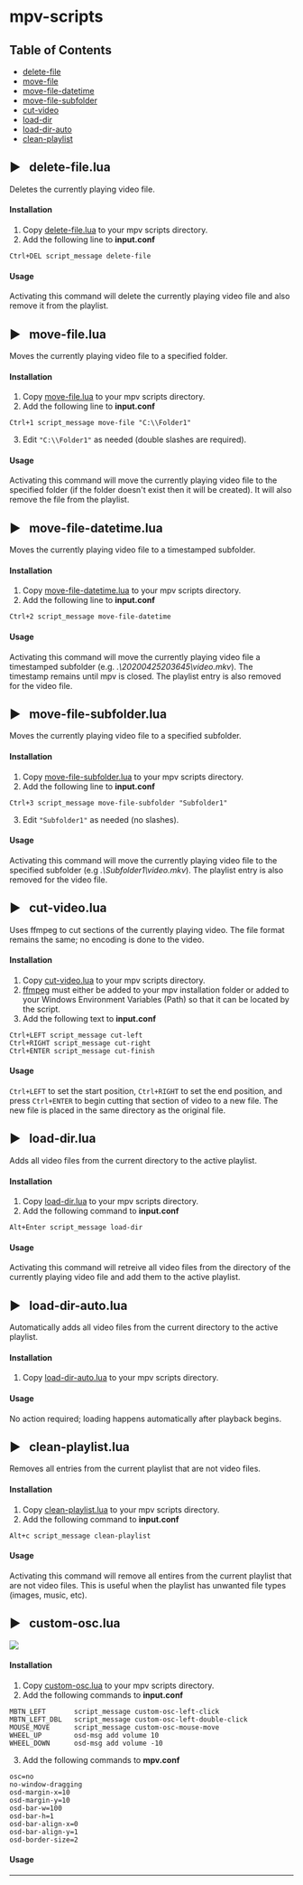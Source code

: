 
# mpv-scripts
## Table of Contents
* [delete-file](#%EF%B8%8F---delete-filelua)
* [move-file](#%EF%B8%8F---move-filelua)
* [move-file-datetime](#%EF%B8%8F---move-file-datetimelua)
* [move-file-subfolder](#%EF%B8%8F---move-file-subfolderlua)
* [cut-video](#%EF%B8%8F---cut-videolua)
* [load-dir](#%EF%B8%8F---load-dirlua)
* [load-dir-auto](#%EF%B8%8F---load-dir-autolua)
* [clean-playlist](#%EF%B8%8F---clean-playlistlua)
##  ▶️  &nbsp; delete-file.lua
Deletes the currently playing video file.
#### Installation
1. Copy [delete-file.lua](delete-file.lua) to your mpv scripts directory.
2. Add the following line to **input.conf**
```
Ctrl+DEL script_message delete-file
```
#### Usage
Activating this command will delete the currently playing video file and also remove it from the playlist.

## ▶️  &nbsp; move-file.lua
Moves the currently playing video file to a specified folder.
#### Installation
1. Copy [move-file.lua](move-file.lua) to your mpv scripts directory.
2. Add the following line to **input.conf**
```
Ctrl+1 script_message move-file "C:\\Folder1"
```
3. Edit ```"C:\\Folder1"``` as needed (double slashes are required).
#### Usage
Activating this command will move the currently playing video file to the specified folder (if the folder doesn't exist then it will be created). It will also remove the file from the playlist. 

## ▶️  &nbsp; move-file-datetime.lua
Moves the currently playing video file to a timestamped subfolder.
#### Installation
1. Copy [move-file-datetime.lua](move-file-datetime.lua) to your mpv scripts directory.
2. Add the following line to **input.conf**
```
Ctrl+2 script_message move-file-datetime
```
#### Usage
Activating this command will move the currently playing video file a timestamped subfolder (e.g. *.\20200425203645\video.mkv*). The timestamp remains until mpv is closed. The playlist entry is also removed for the video file.

## ▶️  &nbsp; move-file-subfolder.lua
Moves the currently playing video file to a specified subfolder.
#### Installation
1. Copy [move-file-subfolder.lua](move-file-subfolder.lua) to your mpv scripts directory.
2. Add the following line to **input.conf**
```
Ctrl+3 script_message move-file-subfolder "Subfolder1"
```
3. Edit ```"Subfolder1"``` as needed (no slashes).
#### Usage
Activating this command will move the currently playing video file to the specified subfolder (e.g *.\Subfolder1\video.mkv*). The playlist entry is also removed for the video file.

## ▶️  &nbsp; cut-video.lua
Uses ffmpeg to cut sections of the currently playing video. The file format remains the same; no encoding is done to the video.
#### Installation
1. Copy [cut-video.lua](cut-video.lua) to your mpv scripts directory.
2. [ffmpeg](https://www.ffmpeg.org/download.html) must either be added to your mpv installation folder or added to your Windows Environment Variables (Path) so that it can be located by the script.
3. Add the following text to **input.conf**
```
Ctrl+LEFT script_message cut-left
Ctrl+RIGHT script_message cut-right
Ctrl+ENTER script_message cut-finish
```
#### Usage
```Ctrl+LEFT``` to set the start position, ```Ctrl+RIGHT``` to set the end position, and press ```Ctrl+ENTER``` to begin cutting that section of video to a new file. The new file is placed in the same directory as the original file.
## ▶️  &nbsp; load-dir.lua
Adds all video files from the current directory to the active playlist.
#### Installation
1. Copy [load-dir.lua](load-dir.lua) to your mpv scripts directory.
2. Add the following command to **input.conf**
```
Alt+Enter script_message load-dir
```
#### Usage
Activating this command will retreive all video files from the directory of the currently playing video file and add them to the active playlist.

## ▶️  &nbsp; load-dir-auto.lua
Automatically adds all video files from the current directory to the active playlist.
#### Installation
1. Copy [load-dir-auto.lua](load-dir-auto.lua) to your mpv scripts directory.
#### Usage
No action required; loading happens automatically after playback begins. 

## ▶️  &nbsp; clean-playlist.lua
Removes all entries from the current playlist that are not video files.
#### Installation
1. Copy [clean-playlist.lua](clean-playlist.lua) to your mpv scripts directory.
2. Add the following command to **input.conf**
```
Alt+c script_message clean-playlist
```
#### Usage
Activating this command will remove all entires from the current playlist that are not video files. This is useful when the playlist has unwanted file types (images, music, etc).
## ▶️  &nbsp; custom-osc.lua
![](screenshots/osc_image3.png)
#### Installation
1. Copy [custom-osc.lua](custom-osc.lua) to your mpv scripts directory.
2. Add the following commands to **input.conf**
```
MBTN_LEFT       script_message custom-osc-left-click
MBTN_LEFT_DBL   script_message custom-osc-left-double-click
MOUSE_MOVE      script_message custom-osc-mouse-move
WHEEL_UP        osd-msg add volume 10
WHEEL_DOWN      osd-msg add volume -10
```
3. Add the following commands to **mpv.conf**
```
osc=no
no-window-dragging
osd-margin-x=10
osd-margin-y=10
osd-bar-w=100
osd-bar-h=1
osd-bar-align-x=0
osd-bar-align-y=1
osd-border-size=2
```
#### Usage
---
